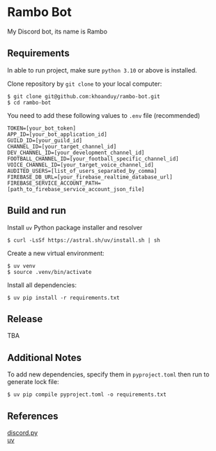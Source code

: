 # Rambo Bot
My Discord bot, its name is Rambo

## Requirements
In able to run project, make sure `python 3.10` or above is installed.

Clone repository by `git clone` to your local computer:
```shell script
$ git clone git@github.com:khoanduy/rambo-bot.git
$ cd rambo-bot
```

You need to add these following values to `.env` file (recommended)
```
TOKEN=[your_bot_token]
APP_ID=[your_bot_application_id]
GUILD_ID=[your_guild_id]
CHANNEL_ID=[your_target_channel_id]
DEV_CHANNEL_ID=[your_development_channel_id]
FOOTBALL_CHANNEL_ID=[your_football_specific_channel_id]
VOICE_CHANNEL_ID=[your_target_voice_channel_id]
AUDITED_USERS=[list_of_users_separated_by_comma]
FIREBASE_DB_URL=[your_firebase_realtime_database_url]
FIREBASE_SERVICE_ACCOUNT_PATH=[path_to_firebase_service_account_json_file]
```

## Build and run
Install `uv` Python package installer and resolver
```shell script
$ curl -LsSf https://astral.sh/uv/install.sh | sh
```

Create a new virtual environment:
```shell script
$ uv venv
$ source .venv/bin/activate
```

Install all dependencies:
```shell script
$ uv pip install -r requirements.txt
```

## Release
TBA

## Additional Notes
To add new dependencies, specify them in `pyproject.toml` then run to generate lock file:
```shell script
$ uv pip compile pyproject.toml -o requirements.txt
```

## References
[discord.py](https://discordpy.readthedocs.io/en/stable/index.html) \
[uv](https://github.com/astral-sh/uv)
